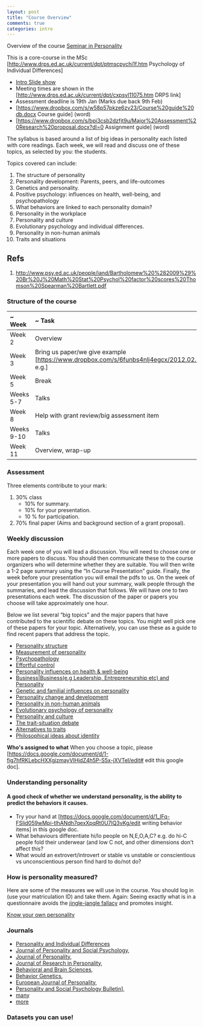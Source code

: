 ```yaml
---
layout: post
title: "Course Overview"
comments: true
categories: intro
---
```


<a name="top"></a>

Overview of the course [Seminar in Personality](http://www.drps.ed.ac.uk/current/dpt/cxpsyl11075.htm)

This is a core-course in the MSc [http://www.drps.ed.ac.uk/current/dpt/ptmscpychi1f.htm Psychology of Individual Differences]

* [Intro Slide show](https://www.dropbox.com/s/09y9jf8naikr2h8/class%202014-15%20intro%20to%20MSc%20PID.pptx?dl=0)
* Meeting times are shown in the [http://www.drps.ed.ac.uk/current/dpt/cxpsyl11075.htm DRPS link]
* Assessment deadline is 19th Jan (Marks due back 9th Feb)
* [https://www.dropbox.com/s/w58p57pkze6zv23/Course%20guide%20db.docx Course guide] (word)
* [https://www.dropbox.com/s/bpi3csb2dzfjt9u/Major%20Assessment%20Research%20proposal.docx?dl=0 Assignment guide] (word)

The syllabus is based around a list of big ideas in personality each listed with core readings. Each week, we will read and discuss one of these topics, as selected by you: the students.

Topics covered can include:

1. The structure of personality
2. Personality development: Parents, peers, and life-outcomes
3. Genetics and personality.
4. Positive psychology: influences on health, well-being, and psychopathology
5. What behaviors are linked to each personality domain?
6. Personality in the workplace
7. Personality and culture
8. Evolutionary psychology and individual differences.
9. Personality in non-human animals
10. Traits and situations


## Refs
1. http://www.psy.ed.ac.uk/people/iand/Bartholomew%20%282009%29%20Br%20J%20Math%20Stat%20Psychol%20factor%20scores%20Thomson%20Spearman%20Bartlett.pdf




### Structure of the course

| ~ Week     | ~ Task                                                                                                                                    |
|:-----------|:------------------------------------------------------------------------------------------------------------------------------------------|
| Week 2     | Overview                                                                                                                                  |
| Week 3     | Bring us paper/we give example [https://www.dropbox.com/s/6funbs4nlj4egcx/2012.02.03%20Does%20school%20make%20you%20smarter%3F.pptx e.g.] |
| Week 5     | Break                                                                                                                                     |
| Weeks 5-7  | Talks                                                                                                                                     |
| Week 8     | Help with grant review/big assessment item                                                                                                |
| Weeks 9-10 | Talks                                                                                                                                     |
| Week 11    | Overview, wrap-up                                                                                                                         |


### Assessment

Three elements contribute to your mark:

1. 30% class
	* 10% for summary.
	* 10% for your presentation.
	* 10 % for participation.
2. 70% final paper (Aims and background section of a grant proposal).

### Weekly discussion
Each week one of you will lead a discussion. You will need to choose one or more papers to discuss. You should then communicate these to the course organizers who will determine whether they are suitable. You will then write a 1-2 page summary using the “In Course Presentation” guide. Finally, the week before your presentation you will email the pdfs to us. On the week of your presentation you will hand out your summary, walk people through the summaries, and lead the discussion that follows. 
We will have one to two presentations each week. The discussion of the paper or papers you choose will take approximately one hour. 

Below we list several “big topics” and the major papers that have contributed to the scientific debate on these topics. You might well pick one of these papers for your topic. Alternatively, you can use these as a guide to find recent papers that address the topic.
 
* [Personality structure]()
* [Measurement of personality]()
* [Psychopathology]()
* [Effortful control]()
* [Personality influences on health & well-being]()
* [Business|Business(e.g Leadership, Entrepreneurship etc) and Personality]()
* [Genetic and familial influences on personality]()
* [Personality change and development]()
* [Personality in non-human animals]()
* [Evolutionary psychology of personality]()
* [Personality and culture]()
* [The trait-situation debate]()
* [Alternatives to traits]()
* [Philosophical ideas about identity]()

**Who's assigned to what**
When you choose a topic, please [https://docs.google.com/document/d/1-fig7hfRKLebcHXXgjzmayVlHjdZ4h5P-S5x-jXVTeI/edit# edit this google doc].

### Understanding personality
#### A good check of whether we understand personality, is the ability to predict the behaviors it causes.

 * Try your hand at [https://docs.google.com/document/d/1_IFq-FSlid059wMpi-tlhANdh7qexXpqRt0U7lQ3vKg/edit writing behavior items] in this google doc.
 * What behaviours differentiate hi/lo people on N,E,O,A,C? e.g. do hi-C people fold their underwear (and low C not, and other dimensions don't affect this?
 * What would an extrovert/introvert or stable vs unstable or conscientious vs unconscientious person find hard to do/not do?

### How is personality measured?

Here are some of the measures we will use in the course. You should log in (use your matriculation ID) and take them. Again: Seeing exactly what is in a questionnaire avoids the [jingle-jangle fallacy](https://en.wikipedia.org/wiki/Jingle-jangle_fallacies) and promotes insight.

[Know your own personality](http://subjectpool.com/quest/list/y4.php)

### Journals

* [Personality and Individual Differences](https://en.wikipedia.org/wiki/Personality_and_Individual_Differences)
* [Journal of Personality and Social Psychology](https://en.wikipedia.org/wiki/Journal_of_Personality_and_Social_Psychology), 
* [Journal of Personality](https://en.wikipedia.org/wiki/Journal_of_Personality), 
* [Journal of Research in Personality](https://en.wikipedia.org/wiki/Journal_of_Research_in_Personality), 
* [Behavioral and Brain Sciences](https://en.wikipedia.org/wiki/Behavioral_and_Brain_Sciences), 
* [Behavior Genetics](https://en.wikipedia.org/wiki/Behavior_Genetics), 
* [European Journal of Personality](https://en.wikipedia.org/wiki/European_Journal_of_Personality), 
* [Personality and Social Psychology Bulletin](https://en.wikipedia.org/wiki/Personality_and_Social_Psychology_Bulletin)],
* [many](https://en.wikipedia.org/wiki/Category:Differential_psychology_journals)
* [more](https://en.wikipedia.org/wiki/Category:Personality_journals)

### Datasets you can use!